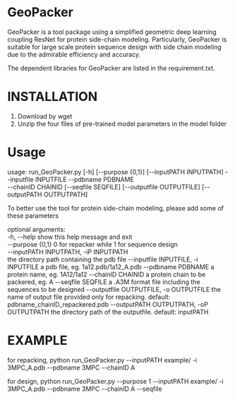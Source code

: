 # GeoPacker
GeoPacker is a tool package using a simplified geometric deep learning coupling ResNet for protein side-chain modeling. Particularly, GeoPacker is suitable for large scale protein sequence design with side chain modeling due to the admirable efficiency and accuracy.

The dependent libraries for GeoPacker are listed in the requirement.txt.

INSTALLATION
======================
1. Download by wget 
2. Unzip the four files of pre-trained model parameters in the model folder


Usage
======================
usage: run_GeoPacker.py [-h] [--purpose {0,1}] [--inputPATH INPUTPATH] --inputfile INPUTFILE --pdbname PDBNAME  
                        --chainID CHAINID [--seqfile SEQFILE] [--outputfile OUTPUTFILE] [--outputPATH OUTPUTPATH]  

To better use the tool for protein side-chain modeling, please add some of these parameters  

optional arguments:  
  -h, --help            show this help message and exit  
  --purpose {0,1}       0 for repacker while 1 for sequence design  
  --inputPATH INPUTPATH, -iP INPUTPATH  
                        the directory path containing the pdb file
  --inputfile INPUTFILE, -i INPUTFILE
                        a pdb file, eg. 1a12.pdb/1a12_A.pdb
  --pdbname PDBNAME     a protein name, eg. 1A12/1a12
  --chainID CHAINID     a protein chain to be packered, eg. A
  --seqfile SEQFILE     a .A3M format file including the sequences to be designed
  --outputfile OUTPUTFILE, -o OUTPUTFILE
                        the name of output file provided only for repacking. default:
                        pdbname_chainID_repackered.pdb
  --outputPATH OUTPUTPATH, -oP OUTPUTPATH
                        the directory path of the outputfile. default: inputPATH


EXAMPLE
=====================
for repacking,
    python run_GeoPacker.py --inputPATH example/ -i 3MPC_A.pdb --pdbname 3MPC  --chainID A 


for design,
    python run_GeoPacker.py --purpose 1 --inputPATH example/ -i 3MPC_A.pdb --pdbname 3MPC --chainID A --seqfile





